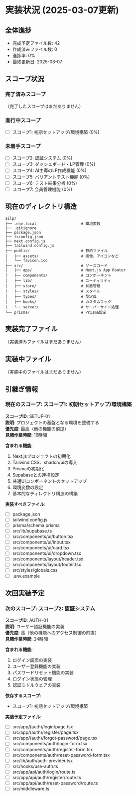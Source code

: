 # 実装状況 (2025-03-07更新)

## 全体進捗
- 完成予定ファイル数: 42
- 作成済みファイル数: 0
- 進捗率: 0%
- 最終更新日: 2025-03-07

## スコープ状況

### 完了済みスコープ
（完了したスコープはまだありません）

### 進行中スコープ
- [ ] スコープ1: 初期セットアップ/環境構築 (0%)

### 未着手スコープ
- [ ] スコープ2: 認証システム (0%)
- [ ] スコープ3: ダッシュボード・LP管理 (0%)
- [ ] スコープ4: AI主導のLP作成機能 (0%)
- [ ] スコープ5: バリアントテスト機能 (0%)
- [ ] スコープ6: テスト結果分析 (0%)
- [ ] スコープ7: 会員管理機能 (0%)

## 現在のディレクトリ構造
```
ailp/
├── .env.local                    # 環境変数
├── .gitignore
├── package.json
├── tsconfig.json
├── next.config.js
├── tailwind.config.js
├── public/                       # 静的ファイル
│   ├── assets/                   # 画像、アイコンなど
│   └── favicon.ico
├── src/                          # ソースコード
│   ├── app/                      # Next.js App Router
│   ├── components/               # コンポーネント
│   ├── lib/                      # ユーティリティ
│   ├── store/                    # 状態管理
│   ├── styles/                   # スタイル
│   ├── types/                    # 型定義
│   ├── hooks/                    # カスタムフック
│   └── server/                   # サーバーサイド処理
└── prisma/                       # Prisma設定
```

## 実装完了ファイル
（実装済みファイルはまだありません）

## 実装中ファイル
（実装中のファイルはまだありません）

## 引継ぎ情報

### 現在のスコープ: スコープ1: 初期セットアップ/環境構築
**スコープID**: SETUP-01  
**説明**: プロジェクトの基盤となる環境を整備する  
**優先度**: 最高（他の機能の前提）  
**見積作業時間**: 16時間

**含まれる機能**:
1. Next.jsプロジェクトの初期化
2. Tailwind CSS、shadcn/uiの導入
3. Prismaの初期化
4. Supabaseとの連携設定
5. 共通UIコンポーネントのセットアップ
6. 環境変数の設定
7. 基本的なディレクトリ構造の構築

**実装すべきファイル**: 
- [ ] package.json
- [ ] tailwind.config.js
- [ ] prisma/schema.prisma
- [ ] src/lib/supabase.ts
- [ ] src/components/ui/button.tsx
- [ ] src/components/ui/input.tsx
- [ ] src/components/ui/card.tsx
- [ ] src/components/ui/dropdown.tsx
- [ ] src/components/layout/header.tsx
- [ ] src/components/layout/footer.tsx
- [ ] src/styles/globals.css
- [ ] .env.example

## 次回実装予定

### 次のスコープ: スコープ2: 認証システム
**スコープID**: AUTH-01  
**説明**: ユーザー認証機能の実装  
**優先度**: 高（他の機能へのアクセス制御の前提）  
**見積作業時間**: 24時間

**含まれる機能**:
1. ログイン画面の実装
2. ユーザー登録機能の実装
3. パスワードリセット機能の実装
4. ログイン状態の管理
5. 認証ミドルウェアの実装

**依存するスコープ**:
- スコープ1: 初期セットアップ/環境構築

**実装予定ファイル**:
- [ ] src/app/(auth)/login/page.tsx
- [ ] src/app/(auth)/register/page.tsx
- [ ] src/app/(auth)/forgot-password/page.tsx
- [ ] src/components/auth/login-form.tsx
- [ ] src/components/auth/register-form.tsx
- [ ] src/components/auth/reset-password-form.tsx
- [ ] src/lib/auth/auth-provider.tsx
- [ ] src/hooks/use-auth.ts
- [ ] src/app/api/auth/login/route.ts
- [ ] src/app/api/auth/register/route.ts
- [ ] src/app/api/auth/reset-password/route.ts
- [ ] src/middleware.ts